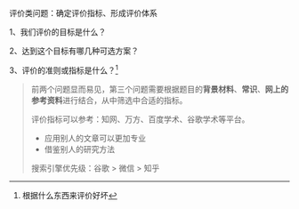 评价类问题：确定评价指标、形成评价体系

1、我们评价的目标是什么？

2、达到这个目标有哪几种可选方案？

3、评价的准则或指标是什么？[^1]



>前两个问题显而易见，第三个问题需要根据题目的**背景材料**、**常识**、**网上的参考资料**进行结合，从中筛选中合适的指标。
>
>评价指标可以参考：知网、万方、百度学术、谷歌学术等平台。
>
>* 应用别人的文章可以更加专业
>* 借鉴别人的研究方法
>
>搜索引擎优先级：谷歌 > 微信 > 知乎









[^1]: 根据什么东西来评价好坏
